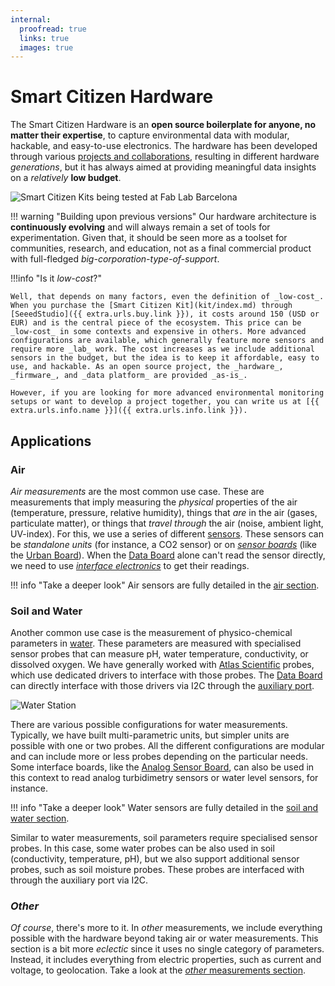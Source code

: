 ```yaml
---
internal:
  proofread: true
  links: true
  images: true
---
```


# Smart Citizen Hardware

The Smart Citizen Hardware is an **open source boilerplate for anyone, no matter their expertise**, to capture environmental data with modular, hackable, and easy-to-use electronics. The hardware has been developed through various [projects and collaborations](/resources/research), resulting in different hardware _generations_, but it has always aimed at providing meaningful data insights on a _relatively_ **low budget**.

<img src="https://live.staticflickr.com/65535/50977039386_c250d3141d_k.jpg" alt="Smart Citizen Kits being tested at Fab Lab Barcelona"/>

!!! warning "Building upon previous versions"
    Our hardware architecture is **continuously evolving** and will always remain a set of tools for experimentation. Given that, it should be seen more as a toolset for communities, research, and education, not as a final commercial product with full-fledged _big-corporation-type-of-support_.

!!!info "Is it _low-cost_?"

    Well, that depends on many factors, even the definition of _low-cost_. When you purchase the [Smart Citizen Kit](kit/index.md) through [SeeedStudio]({{ extra.urls.buy.link }}), it costs around 150 (USD or EUR) and is the central piece of the ecosystem. This price can be _low-cost_ in some contexts and expensive in others. More advanced configurations are available, which generally feature more sensors and require more _lab_ work. The cost increases as we include additional sensors in the budget, but the idea is to keep it affordable, easy to use, and hackable. As an open source project, the _hardware_, _firmware_, and _data platform_ are provided _as-is_.

    However, if you are looking for more advanced environmental monitoring setups or want to develop a project together, you can write us at [{{ extra.urls.info.name }}]({{ extra.urls.info.link }}).

## Applications

### Air

_Air measurements_ are the most common use case. These are measurements that imply measuring the _physical_ properties of the air (temperature, pressure, relative humidity), things that _are_ in the air (gases, particulate matter), or things that _travel through_ the air (noise, ambient light, UV-index). For this, we use a series of different [sensors](/knowledge/air). These sensors can be _standalone units_ (for instance, a CO2 sensor) or on [_sensor boards_](/hardware/boards#sensor-boards) (like the [Urban Board](/hardware/boards/urban-board/)). When the [Data Board](/hardware/boards/data-board/) alone can't read the sensor directly, we need to use [_interface electronics_](/hardware/boards/#interface-boards) to get their readings.

!!! info "Take a deeper look"
    Air sensors are fully detailed in the [air section](/knowledge/air/).

### Soil and Water

Another common use case is the measurement of physico-chemical parameters in [water](/knowledge/soil-water/). These parameters are measured with specialised sensor probes that can measure pH, water temperature, conductivity, or dissolved oxygen. We have generally worked with [Atlas Scientific](https://atlas-scientific.com) probes, which use dedicated drivers to interface with those probes. The [Data Board](/hardware/boards/data-board/) can directly interface with those drivers via I2C through the [auxiliary port](/hardware/boards/data-board#auxiliary-connector).

<img src="https://live.staticflickr.com/65535/53968745679_f7f4b54509_k.jpg" alt="Water Station"/>

There are various possible configurations for water measurements.  Typically, we have built multi-parametric units, but simpler units are possible with one or two probes. All the different configurations are modular and can include more or less probes depending on the particular needs. Some interface boards, like the [Analog Sensor Board](/hardware/boards/analog-sensor-board/), can also be used in this context to read analog turbidimetry sensors or water level sensors, for instance.

!!! info "Take a deeper look"
    Water sensors are fully detailed in the [soil and water section](/knowledge/soil-water/).

Similar to water measurements, soil parameters require specialised sensor probes. In this case, some water probes can be also used in soil (conductivity, temperature, pH), but we also support additional sensor probes, such as soil moisture probes. These probes are interfaced with through the auxiliary port via I2C.

### _Other_

_Of course_, there's more to it. In _other_ measurements, we include everything possible with the hardware beyond taking air or water measurements. This section is a bit more _eclectic_ since it uses no single category of parameters. Instead, it includes everything from electric properties, such as current and voltage, to geolocation. Take a look at the [_other_ measurements section](/knowledge/other/).